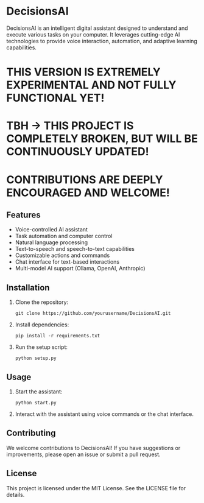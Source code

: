 # DecisionsAI
DecisionsAI is an intelligent digital assistant designed to understand and execute various tasks on your computer. It leverages cutting-edge AI technologies to provide voice interaction, automation, and adaptive learning capabilities.

# THIS VERSION IS EXTREMELY EXPERIMENTAL AND NOT FULLY FUNCTIONAL YET!
# TBH -> THIS PROJECT IS COMPLETELY BROKEN, BUT WILL BE CONTINUOUSLY UPDATED!
# CONTRIBUTIONS ARE DEEPLY ENCOURAGED AND WELCOME!

## Features
- Voice-controlled AI assistant
- Task automation and computer control
- Natural language processing
- Text-to-speech and speech-to-text capabilities
- Customizable actions and commands
- Chat interface for text-based interactions
- Multi-model AI support (Ollama, OpenAI, Anthropic)

## Installation
1. Clone the repository:
   ```
   git clone https://github.com/yourusername/DecisionsAI.git
   ```
2. Install dependencies:
    ```
    pip install -r requirements.txt
    ```
3. Run the setup script:

    ```
    python setup.py
    ```

## Usage
1. Start the assistant:
    ```
    python start.py
    ```
2. Interact with the assistant using voice commands or the chat interface.

## Contributing
We welcome contributions to DecisionsAI! If you have suggestions or improvements, please open an issue or submit a pull request.

## License
This project is licensed under the MIT License. See the LICENSE file for details.

